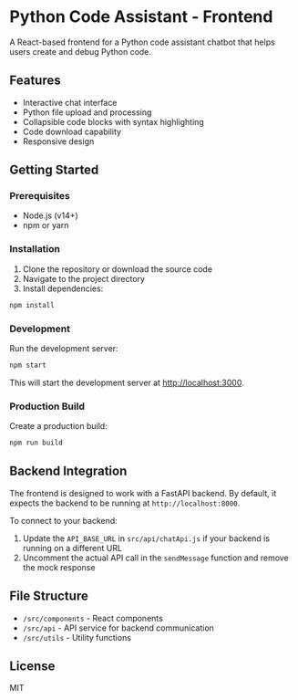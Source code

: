 # Python Code Assistant - Frontend

A React-based frontend for a Python code assistant chatbot that helps users create and debug Python code.

## Features

- Interactive chat interface
- Python file upload and processing
- Collapsible code blocks with syntax highlighting
- Code download capability
- Responsive design

## Getting Started

### Prerequisites

- Node.js (v14+)
- npm or yarn

### Installation

1. Clone the repository or download the source code
2. Navigate to the project directory
3. Install dependencies:

```bash
npm install
```

### Development

Run the development server:

```bash
npm start
```

This will start the development server at [http://localhost:3000](http://localhost:3000).

### Production Build

Create a production build:

```bash
npm run build
```

## Backend Integration

The frontend is designed to work with a FastAPI backend. By default, it expects the backend to be running at `http://localhost:8000`.

To connect to your backend:

1. Update the `API_BASE_URL` in `src/api/chatApi.js` if your backend is running on a different URL
2. Uncomment the actual API call in the `sendMessage` function and remove the mock response

## File Structure

- `/src/components` - React components
- `/src/api` - API service for backend communication
- `/src/utils` - Utility functions

## License

MIT 